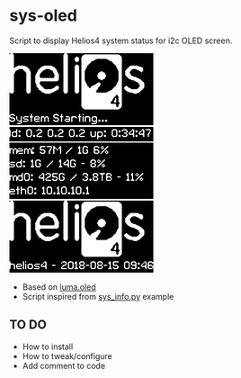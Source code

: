 # sys-oled
Script to display Helios4 system status for i2c OLED screen.

![system starting](capture/luma_000001.png)
![system status](capture/luma_000002.png)
![system time](capture/luma_000003.png)

* Based on [luma.oled](https://github.com/rm-hull/luma.oled)
* Script inspired from [sys_info.py](https://github.com/rm-hull/luma.examples/blob/master/examples/sys_info.py) example

## TO DO
* How to install
* How to tweak/configure
* Add comment to code
